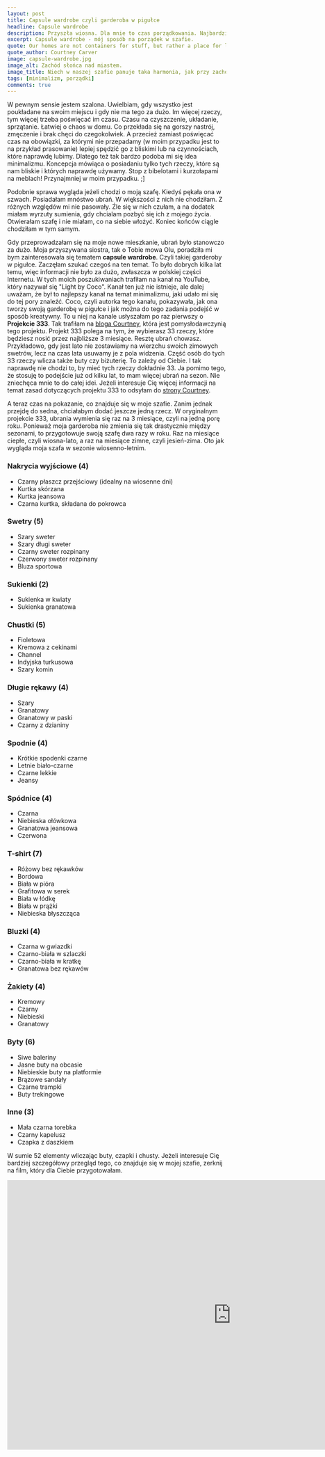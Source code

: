 ```yaml
---
layout: post
title: Capsule wardrobe czyli garderoba w pigułce
headline: Capsule wardrobe
description: Przyszła wiosna. Dla mnie to czas porządkowania. Najbardziej uwielbiam sprzątać moją szafę, przygotowywać przestrzeń na ciepłe dni. Oto jak to robię.
excerpt: Capsule wardrobe - mój sposób na porządek w szafie.
quote: Our homes are not containers for stuff, but rather a place for love and connection.
quote_author: Courtney Carver
image: capsule-wardrobe.jpg
image_alt: Zachód słońca nad miastem.
image_title: Niech w naszej szafie panuje taka harmonia, jak przy zachodzie słońca.
tags: [minimalizm, porządki]
comments: true
---
```


W pewnym sensie jestem szalona.
Uwielbiam, gdy wszystko jest poukładane na swoim miejscu i gdy nie ma tego za dużo.
Im więcej rzeczy, tym więcej trzeba poświęcać im czasu.
Czasu na czyszczenie, układanie, sprzątanie.
Łatwiej o chaos w domu.
Co przekłada się na gorszy nastrój, zmęczenie i brak chęci do czegokolwiek.
A przecież zamiast poświęcać czas na obowiązki, za którymi nie przepadamy
(w moim przypadku jest to na przykład prasowanie)
lepiej spędzić go z bliskimi lub na czynnościach, które naprawdę lubimy.
Dlatego też tak bardzo podoba mi się idea minimalizmu.
Koncepcja mówiąca o posiadaniu tylko tych rzeczy,
które są nam bliskie i których naprawdę używamy.
Stop z bibelotami i kurzołapami na meblach!
Przynajmniej w moim przypadku. ;]

<!--break-->

Podobnie sprawa wygląda jeżeli chodzi o moją szafę.
Kiedyś pękała ona w szwach.
Posiadałam mnóstwo ubrań.
W większości z nich nie chodziłam.
Z różnych względów mi nie pasowały.
Źle się w nich czułam, a na dodatek miałam wyrzuty sumienia,
gdy chcialam pozbyć się ich z mojego życia.
Otwierałam szafę i nie miałam, co na siebie włożyć.
Koniec końców ciągle chodziłam w tym samym.

Gdy przeprowadzałam się na moje nowe mieszkanie, ubrań było stanowczo za dużo.
Moja przyszywana siostra, tak o Tobie mowa Olu,
poradziła mi bym zainteresowała się tematem **capsule wardrobe**.
Czyli takiej garderoby w pigułce.
Zaczęłam szukać czegoś na ten temat.
To było dobrych kilka lat temu,
więc informacji nie było za dużo, zwłaszcza w polskiej części Internetu.
W tych moich poszukiwaniach trafiłam na kanał na YouTube,
który nazywał się "Light by Coco".
Kanał ten już nie istnieje, ale dalej uważam,
że był to najlepszy kanał na temat minimalizmu,
jaki udało mi się do tej pory znaleźć.
Coco, czyli autorka tego kanału, pokazywała,
jak ona tworzy swoją garderobę w pigułce
i jak można do tego zadania podejść w sposób kreatywny.
To u niej na kanale usłyszałam po raz pierwszy o **Projekcie 333**.
Tak trafiłam na
[bloga Courtney](https://bemorewithless.com/ "Be more with less - blog o minimaliźmie"),
która jest pomysłodawczynią tego projektu.
Projekt 333 polega na tym, że wybierasz 33 rzeczy,
które będziesz nosić przez najbliższe 3 miesiące.
Resztę ubrań chowasz.
Przykładowo, gdy jest lato nie zostawiamy na wierzchu swoich zimowych swetrów,
lecz na czas lata usuwamy je z pola widzenia.
Część osób do tych 33 rzeczy wlicza także buty czy biżuterię.
To zależy od Ciebie.
I tak naprawdę nie chodzi to, by mieć tych rzeczy dokładnie 33.
Ja pomimo tego, że stosuję to podejście już od kilku lat,
to mam więcej ubrań na sezon.
Nie zniechęca mnie to do całej idei.
Jeżeli interesuje Cię więcej informacji na temat zasad dotyczących projektu 333
to odsyłam do
[strony Courtney](https://bemorewithless.com/project-333/ "Projekt 333").

A teraz czas na pokazanie, co znajduje się w moje szafie.
Zanim jednak przejdę do sedna, chciałabym dodać jeszcze jedną rzecz.
W oryginalnym projekcie 333, ubrania wymienia się raz na 3 miesiące,
czyli na jedną porę roku.
Ponieważ moja garderoba nie zmienia się tak drastycznie między sezonami,
to przygotowuje swoją szafę dwa razy w roku.
Raz na miesiące ciepłe, czyli wiosna-lato,
a raz na miesiące zimne, czyli jesień-zima.
Oto jak wygląda moja szafa w sezonie wiosenno-letnim.

### Nakrycia wyjściowe (4)

- Czarny płaszcz przejściowy (idealny na wiosenne dni)
- Kurtka skórzana
- Kurtka jeansowa
- Czarna kurtka, składana do pokrowca

### Swetry (5)

- Szary sweter
- Szary długi sweter
- Czarny sweter rozpinany
- Czerwony sweter rozpinany
- Bluza sportowa

### Sukienki (2)

- Sukienka w kwiaty
- Sukienka granatowa

### Chustki (5)

- Fioletowa
- Kremowa z cekinami
- Channel
- Indyjska turkusowa
- Szary komin

### Długie rękawy (4)

- Szary
- Granatowy
- Granatowy w paski
- Czarny z dzianiny

### Spodnie (4)

- Krótkie spodenki czarne
- Letnie biało-czarne
- Czarne lekkie
- Jeansy

### Spódnice (4)

- Czarna
- Niebieska ołówkowa
- Granatowa jeansowa
- Czerwona

### T-shirt (7)

- Różowy bez rękawków
- Bordowa
- Biała w pióra
- Grafitowa w serek
- Biała w łódkę
- Biała w prążki
- Niebieska błyszcząca

### Bluzki (4)

- Czarna w gwiazdki
- Czarno-biała w szlaczki
- Czarno-biała w kratkę
- Granatowa bez rękawów

### Żakiety (4)

- Kremowy
- Czarny
- Niebieski
- Granatowy

### Byty (6)

- Siwe baleriny
- Jasne buty na obcasie
- Niebieskie buty na platformie
- Brązowe sandały
- Czarne trampki
- Buty trekingowe

### Inne (3)

- Mała czarna torebka
- Czarny kapelusz
- Czapka z daszkiem

W sumie 52 elementy wliczając buty, czapki i chusty.
Jeżeli interesuje Cię bardziej szczegółowy przegląd tego,
co znajduje się w mojej szafie, zerknij na film,
który dla Ciebie przygotowałam.

<!-- markdownlint-disable-next-line MD033 -->
<iframe
  width="1030"
  height="620"
  src="https://www.youtube.com/embed/g26ZNhmYli0"
  frameborder="0"
  allow="accelerometer; autoplay; encrypted-media; gyroscope; picture-in-picture"
  allowfullscreen></iframe>
